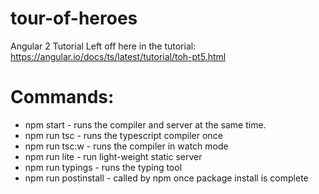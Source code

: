 # tour-of-heroes
Angular 2 Tutorial
Left off here in the tutorial: https://angular.io/docs/ts/latest/tutorial/toh-pt5.html

# Commands:
 - npm start - runs the compiler and server at the same time.
 - npm run tsc - runs the typescript compiler once
 - npm run tsc:w - runs the compiler in watch mode
 - npm run lite - run light-weight static server
 - npm run typings - runs the typing tool
 - npm run postinstall - called by npm once package install is complete
